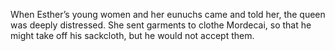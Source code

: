 When Esther’s young women and her eunuchs came and told her, the queen was deeply distressed. She sent garments to clothe Mordecai, so that he might take off his sackcloth, but he would not accept them.

